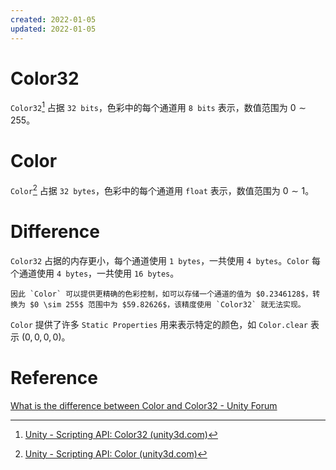 ```yaml
---
created: 2022-01-05
updated: 2022-01-05
---
```

# Color32

`Color32`[^1] 占据 `32 bits`，色彩中的每个通道用 `8 bits` 表示，数值范围为 $0\sim255$。

# Color
`Color`[^2] 占据 `32 bytes`，色彩中的每个通道用 `float` 表示，数值范围为 $0 \sim 1$。

# Difference

`Color32` 占据的内存更小，每个通道使用 `1 bytes`，一共使用 `4 bytes`。`Color` 每个通道使用 `4 bytes`，一共使用 `16 bytes`。

```ad-note
因此 `Color` 可以提供更精确的色彩控制，如可以存储一个通道的值为 $0.2346128$，转换为 $0 \sim 255$ 范围中为 $59.82626$，该精度使用 `Color32` 就无法实现。
```

`Color` 提供了许多 `Static Properties` 用来表示特定的颜色，如 `Color.clear` 表示 $(0,0,0,0)$。

# Reference

[What is the difference between Color and Color32 - Unity Forum](https://forum.unity.com/threads/what-is-the-difference-between-color-and-color32.824196/)

[^1]: [Unity - Scripting API: Color32 (unity3d.com)](https://docs.unity3d.com/ScriptReference/Color32.html)
[^2]: [Unity - Scripting API: Color (unity3d.com)](https://docs.unity3d.com/ScriptReference/Color.html)